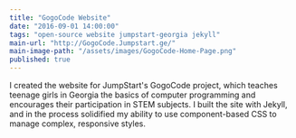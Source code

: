 ```yaml
---
title: "GogoCode Website"
date: "2016-09-01 14:00:00"
tags: "open-source website jumpstart-georgia jekyll"
main-url: "http://GogoCode.Jumpstart.ge/"
main-image-path: "/assets/images/GogoCode-Home-Page.png"
published: true
---
```

I created the website for JumpStart's GogoCode project, which teaches teenage girls in Georgia the basics of computer programming and encourages their participation in STEM subjects. I built the site with Jekyll, and in the process solidified my ability to use component-based CSS to manage complex, responsive styles.
